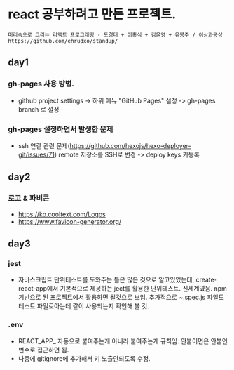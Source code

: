 # react 공부하려고 만든 프로젝트.
```
머리속으로 그리는 리액트 프로그래밍 - 도경태 + 이홍식 + 김윤영 + 유봉주 / 이상과공상
https://github.com/ehrudxo/standup/

```

## day1
### gh-pages 사용 방법.
* github project settings -> 하위 메뉴 "GitHub Pages" 설정 -> gh-pages branch 로 설정

### gh-pages 설정하면서 발생한 문제
 * ssh 연결 관련 문제(https://github.com/hexojs/hexo-deployer-git/issues/71)
 remote 저장소를 SSH로 변경 -> deploy keys 키등록



## day2
### 로고 & 파비콘
 * https://ko.cooltext.com/Logos
 * https://www.favicon-generator.org/


## day3
### jest
 * 자바스크립트 단위테스트를 도와주는 틀은 많은 것으로 알고있었는데, create-react-app에서 기본적으로 제공하는 ject를 활용한 단위테스트. 신세계였음. npm 기반으로 된 프로젝트에서 활용하면 될것으로 보임. 추가적으로 ~.spec.js 파일도 테스트 파일로아는데 같이 사용되는지 확인해 볼 것.

 ### .env
  * REACT_APP_ 자동으로 붙여주는게 아니라 붙여주는게 규칙임. 안붙이면은 안붙인 변수로 접근하면 됨.
  * 나중에 gitignore에 추가해서 키 노출안되도록 수정. 